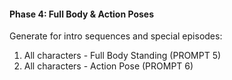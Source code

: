 #### Phase 4: Full Body & Action Poses

Generate for intro sequences and special episodes:

1. All characters - Full Body Standing (PROMPT 5)
2. All characters - Action Pose (PROMPT 6)
